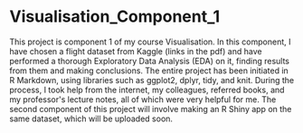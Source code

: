 # Visualisation_Component_1

This project is component 1 of my course Visualisation. In this component, I have chosen a flight dataset from Kaggle (links in the pdf) and have performed a thorough Exploratory Data Analysis (EDA) on it, finding results from them and making conclusions. The entire project has been initiated in R Markdown, using libraries such as ggplot2, dplyr, tidy, and knit. During the process, I took help from the internet, my colleagues, referred books, and my professor's lecture notes, all of which were very helpful for me. The second component of this project will involve making an R Shiny app on the same dataset, which will be uploaded soon.
